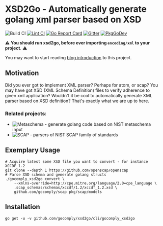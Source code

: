 # XSD2Go - Automatically generate golang xml parser based on XSD
![Build CI](https://github.com/GoComply/xsd2go/workflows/Build%20CI/badge.svg)
[![Lint CI](https://github.com/GoComply/xsd2go/actions/workflows/lint.yaml/badge.svg)](https://github.com/GoComply/xsd2go/actions/workflows/lint.yaml)
[![Go Report Card](https://goreportcard.com/badge/github.com/gocomply/xsd2go)](https://goreportcard.com/report/github.com/gocomply/xsd2go)
[![Gitter](https://badges.gitter.im/GoComply/community.svg)](https://gitter.im/GoComply/community?utm_source=badge&utm_medium=badge&utm_campaign=pr-badge)
[![PkgGoDev](https://pkg.go.dev/badge/github.com/gocomply/xsd2go)](https://pkg.go.dev/github.com/gocomply/xsd2go)

:warning: **You should run xsd2go, before ever importing `encoding/xml` to your project.** :warning:

You may want to start reading [blog introduction](http://isimluk.com/posts/2020/05/xsd2go-automatically-generate-golang-xml-parsers/) to this project.

## Motivation

Did you ever got to implement XML parser? Perhaps for atom, or scap? You may have got XSD
(XML Schema Definition) files to verify adherence to given xml application? Wouldn't it be
cool to automatically generate XML parser based on XSD definition? That's exactly what we
are up to here.

### Related projects:
 - ![Metaschema](https://github.com/gocomply/metaschema) - generate golang code based on NIST metaschema input
 - ![SCAP](https://github.com/gocomply/scap) - parsers of NIST SCAP family of standards

## Exemplary Usage

```
# Acquire latest some XSD file you want to convert - for instance XCCDF 1.2
git clone --depth 1 https://github.com/openscap/openscap
# Parse XSD schema and generate golang structs
./gocomply_xsd2go convert \
    --xmlns-override=http://cpe.mitre.org/language/2.0=cpe_language \
    .scap_schemas/schemas/xccdf/1.2/xccdf_1.2.xsd \
    github.com/gocomply/scap pkg/scap/models
```

## Installation

```
go get -u -v github.com/gocomply/xsd2go/cli/gocomply_xsd2go
```
